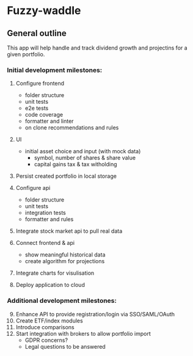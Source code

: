 # Fuzzy-waddle

## General outline

This app will help handle and track dividend growth and projectins for a given portfolio.

### Initial development milestones:
1. Configure frontend
    - folder structure
    - unit tests
    - e2e tests
    - code coverage
    - formatter and linter
    - on clone recommendations and rules

2. UI
    - initial asset choice and input (with mock data)
        - symbol, number of shares & share value
        - capital gains tax & tax witholding

3. Persist created portfolio in local storage
4. Configure api
    - folder structure
    - unit tests
    - integration tests
    - formatter and rules

5. Integrate stock market api to pull real data
6. Connect frontend & api
    - show meaningful historical data
    - create algorithm for projections
7. Integrate charts for visulisation
8. Deploy application to cloud 

### Additional development milestones:
9. Enhance API to provide registration/login via SSO/SAML/OAuth
10. Create ETF/index modules
11. Introduce comparisons
12. Start integration with brokers to allow portfolio import
    - GDPR concerns?
    - Legal questions to be answered
